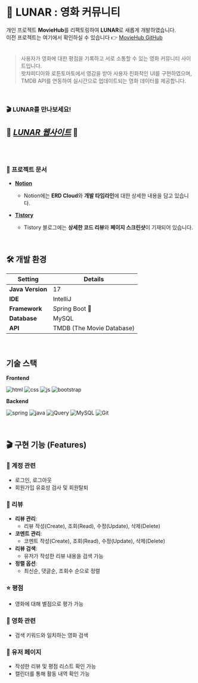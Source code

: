 # 🚀 LUNAR : 영화 커뮤니티  
개인 프로젝트 **MovieHub**를 리팩토링하여 **LUNAR**로 새롭게 개발하였습니다.  
이전 프로젝트는 여기에서 확인하실 수 있습니다 👉 [MovieHub GitHub](https://github.com/seungHee-cat/MovieHub)  
<br/>
> 사용자가 영화에 대한 평점을 기록하고 서로 소통할 수 있는 영화 커뮤니티 사이트입니다.  
> 왓챠피디아와 로튼토마토에서 영감을 받아 사용자 친화적인 UI를 구현하였으며, TMDB API를 연동하여 실시간으로 업데이트되는 영화 데이터를 제공합니다. 
<br/>

### 🎬 LUNAR를 만나보세요!  
🌙 ***[LUNAR 웹사이트](http://lunarmovie.site/)*** 🌙  
<br/>
<br/>
---

### 📌 프로젝트 문서

- **[Notion](https://javanote.notion.site/LUNAR-184f309ede1980cf85b4c513bba62f77?pvs=4)**   
  - Notion에는 **ERD Cloud**와 **개발 타임라인**에 대한 상세한 내용을 담고 있습니다.  

- **[Tistory](https://catbeom.tistory.com/101)**  
  - Tistory 블로그에는 **상세한 코드 리뷰**와 **페이지 스크린샷**이 기재되어 있습니다.  

<br/>

## 🛠️ 개발 환경  

| Setting            | Details               |
|---------------------|-----------------------|
| **Java Version**    | 17                    |
| **IDE**             | IntelliJ              |
| **Framework**       | Spring Boot 🌱        |
| **Database**        | MySQL                 |
| **API**             | TMDB (The Movie Database) |

<br/>

기술 스택
---
**Frontend**

![html](https://img.shields.io/badge/HTML5-E34F26?style=for-the-badge&logo=html5&logoColor=white
) ![css](https://img.shields.io/badge/CSS3-1572B6?style=for-the-badge&logo=css3&logoColor=white) ![js](https://img.shields.io/badge/JavaScript-F7DF1E?style=for-the-badge&logo=JavaScript&logoColor=white) ![bootstrap](https://img.shields.io/badge/Bootstrap-563D7C?style=for-the-badge&logo=bootstrap&logoColor=white)

**Backend**

![spring](https://img.shields.io/badge/Spring-6DB33F?style=for-the-badge&logo=spring&logoColor=white) ![java](https://img.shields.io/badge/Java-ED8B00?style=for-the-badge&logo=openjdk&logoColor=white) ![jQuery](https://img.shields.io/badge/jQuery-0769AD?style=for-the-badge&logo=jquery&logoColor=white)
![MySQL](https://img.shields.io/badge/MySQL-00000F?style=for-the-badge&logo=mysql&logoColor=white) ![Git](https://img.shields.io/badge/GIT-E44C30?style=for-the-badge&logo=git&logoColor=white
)

<br/>    

## 🎬 구현 기능 (Features)  

### 🔑 계정 관련  
- 로그인, 로그아웃  
- 회원가입 유효성 검사 및 회원탈퇴  

### 📝 리뷰  
- **리뷰 관리**:  
  - 리뷰 작성(Create), 조회(Read), 수정(Update), 삭제(Delete)  
- **코멘트 관리**:  
  - 코멘트 작성(Create), 조회(Read), 수정(Update), 삭제(Delete)  
- **리뷰 검색**:  
  - 유저가 작성한 리뷰 내용을 검색 가능  
- **정렬 옵션**:  
  - 최신순, 댓글순, 조회수 순으로 정렬  

### ⭐ 평점  
- 영화에 대해 별점으로 평가 가능  

### 🎥 영화 관련  
- 검색 키워드와 일치하는 영화 검색  

### 👤 유저 페이지  
- 작성한 리뷰 및 평점 리스트 확인 가능  
- 캘린더를 통해 활동 내역 확인 가능  

<br/>





